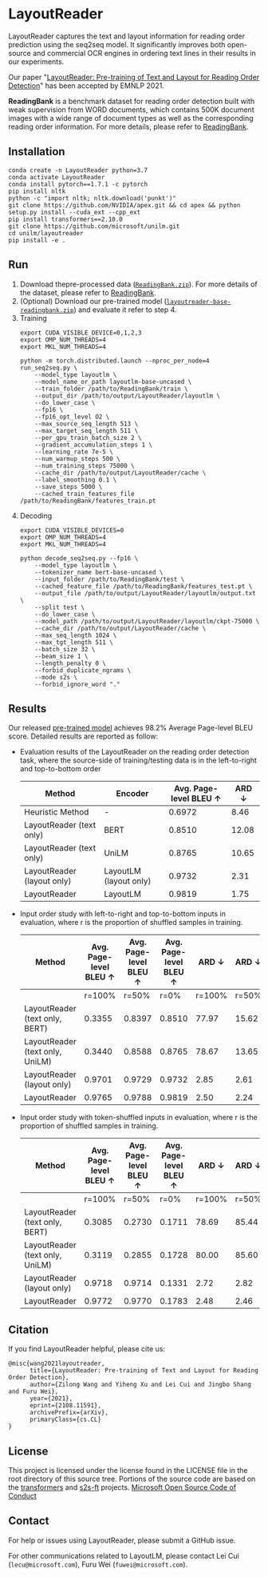 # LayoutReader

LayoutReader captures the text and layout information for reading order prediction using the seq2seq model. It significantly improves both open-source and commercial OCR engines in ordering text lines in their results in our experiments.


Our paper "[LayoutReader: Pre-training of Text and Layout for Reading Order Detection](https://arxiv.org/pdf/2108.11591.pdf)" has been accepted by EMNLP 2021.

**ReadingBank** is a benchmark dataset for reading order detection built with weak supervision from WORD documents, which contains 500K document images with a wide range of document types as well as the corresponding reading order information. For more details, please refer to [ReadingBank](https://aka.ms/readingbank).

## Installation
~~~
conda create -n LayoutReader python=3.7
conda activate LayoutReader
conda install pytorch==1.7.1 -c pytorch
pip install nltk
python -c "import nltk; nltk.download('punkt')"
git clone https://github.com/NVIDIA/apex.git && cd apex && python setup.py install --cuda_ext --cpp_ext
pip install transformers==2.10.0
git clone https://github.com/microsoft/unilm.git
cd unilm/layoutreader
pip install -e .
~~~

## Run
1. Download thepre-processed data ([`ReadingBank.zip`](https://mail2sysueducn-my.sharepoint.com/:u:/g/personal/huangyp28_mail2_sysu_edu_cn/Efh3ZWjsA-xFrH2FSjyhSVoBMak6ypmbABWmJEmPwtKhhw?e=tbthMD)). For more details of the dataset, please refer to [ReadingBank](https://aka.ms/readingbank).
2. (Optional) Download our pre-trained model ([`layoutreader-base-readingbank.zip`](https://mail2sysueducn-my.sharepoint.com/:u:/g/personal/huangyp28_mail2_sysu_edu_cn/ET9XynvgSZFLhPy7p30zbtoBs-T_Yxj6gl_k-b2-N53ChQ?e=gKafBy)) and evaluate it refer to step 4.
3. Training
    ~~~
    export CUDA_VISIBLE_DEVICE=0,1,2,3
    export OMP_NUM_THREADS=4
    export MKL_NUM_THREADS=4
    
    python -m torch.distributed.launch --nproc_per_node=4 run_seq2seq.py \
        --model_type layoutlm \
        --model_name_or_path layoutlm-base-uncased \
        --train_folder /path/to/ReadingBank/train \
        --output_dir /path/to/output/LayoutReader/layoutlm \
        --do_lower_case \
        --fp16 \
        --fp16_opt_level O2 \
        --max_source_seq_length 513 \
        --max_target_seq_length 511 \
        --per_gpu_train_batch_size 2 \
        --gradient_accumulation_steps 1 \
        --learning_rate 7e-5 \
        --num_warmup_steps 500 \
        --num_training_steps 75000 \
        --cache_dir /path/to/output/LayoutReader/cache \
        --label_smoothing 0.1 \
        --save_steps 5000 \
        --cached_train_features_file /path/to/ReadingBank/features_train.pt
    ~~~
4. Decoding
    ~~~
    export CUDA_VISIBLE_DEVICES=0
    export OMP_NUM_THREADS=4
    export MKL_NUM_THREADS=4
    
    python decode_seq2seq.py --fp16 \
        --model_type layoutlm \
        --tokenizer_name bert-base-uncased \
        --input_folder /path/to/ReadingBank/test \
        --cached_feature_file /path/to/ReadingBank/features_test.pt \
        --output_file /path/to/output/LayoutReader/layoutlm/output.txt \
        --split test \
        --do_lower_case \
        --model_path /path/to/output/LayoutReader/layoutlm/ckpt-75000 \
        --cache_dir /path/to/output/LayoutReader/cache \
        --max_seq_length 1024 \
        --max_tgt_length 511 \
        --batch_size 32 \
        --beam_size 1 \
        --length_penalty 0 \
        --forbid_duplicate_ngrams \
        --mode s2s \
        --forbid_ignore_word "."
    ~~~

## Results
Our released [pre-trained model](https://mail2sysueducn-my.sharepoint.com/:u:/g/personal/huangyp28_mail2_sysu_edu_cn/ET9XynvgSZFLhPy7p30zbtoBs-T_Yxj6gl_k-b2-N53ChQ?e=gKafBy) achieves 98.2% Average Page-level BLEU score. Detailed results are reported as follow:

* Evaluation results of the LayoutReader on the reading order detection task, where the source-side of training/testing data is in the left-to-right and top-to-bottom order

  | Method                     | Encoder                | Avg. Page-level BLEU ↑ | ARD ↓ |
  | -------------------------- | ---------------------- | ---------------------- | ----- |
  | Heuristic Method           | -                      | 0.6972                 | 8.46  |
  | LayoutReader (text only)   | BERT                   | 0.8510                 | 12.08 |
  | LayoutReader (text only)   | UniLM                  | 0.8765                 | 10.65 |
  | LayoutReader (layout only) | LayoutLM (layout only) | 0.9732                 | 2.31  |
  | LayoutReader               | LayoutLM               | 0.9819                 | 1.75  |

* Input order study with left-to-right and top-to-bottom inputs in evaluation, where r is the proportion of
shuffled samples in training.

  | Method                          | Avg. Page-level BLEU ↑ | Avg. Page-level BLEU ↑ | Avg. Page-level BLEU ↑ | ARD ↓  | ARD ↓ | ARD ↓ |
  |---------------------------------|------------------------|------------------------|------------------------|--------|-------|-------|
  |                                 | r=100%                 | r=50%                  | r=0%                   | r=100% | r=50% | r=0%  |
  | LayoutReader (text only, BERT)  | 0.3355                 | 0.8397                 | 0.8510                 | 77.97  | 15.62 | 12.08 |
  | LayoutReader (text only, UniLM) | 0.3440                 | 0.8588                 | 0.8765                 | 78.67  | 13.65 | 10.65 |
  | LayoutReader (layout only)      | 0.9701                 | 0.9729                 | 0.9732                 | 2.85   | 2.61  | 2.31  |
  | LayoutReader                    | 0.9765                 | 0.9788                 | 0.9819                 | 2.50   | 2.24  | 1.75  |

* Input order study with token-shuffled inputs in evaluation, where r is the proportion of shuffled samples in training.

  | Method                          | Avg. Page-level BLEU ↑ | Avg. Page-level BLEU ↑ | Avg. Page-level BLEU ↑ | ARD ↓  | ARD ↓ | ARD ↓  |
  |---------------------------------|------------------------|------------------------|------------------------|--------|-------|--------|
  |                                 | r=100%                 | r=50%                  | r=0%                   | r=100% | r=50% | r=0%   |
  | LayoutReader (text only, BERT)  | 0.3085                 | 0.2730                 | 0.1711                 | 78.69  | 85.44 | 67.96  |
  | LayoutReader (text only, UniLM) | 0.3119                 | 0.2855                 | 0.1728                 | 80.00  | 85.60 | 71.13  |
  | LayoutReader (layout only)      | 0.9718                 | 0.9714                 | 0.1331                 | 2.72   | 2.82  | 105.40 |
  | LayoutReader                    | 0.9772                 | 0.9770                 | 0.1783                 | 2.48   | 2.46  | 72.94  |

## Citation

If you find LayoutReader helpful, please cite us:
```
@misc{wang2021layoutreader,
      title={LayoutReader: Pre-training of Text and Layout for Reading Order Detection}, 
      author={Zilong Wang and Yiheng Xu and Lei Cui and Jingbo Shang and Furu Wei},
      year={2021},
      eprint={2108.11591},
      archivePrefix={arXiv},
      primaryClass={cs.CL}
}
```


## License

This project is licensed under the license found in the LICENSE file in the root directory of this source tree.
Portions of the source code are based on the [transformers](https://github.com/huggingface/transformers) and [s2s-ft](../s2s-ft) projects.
[Microsoft Open Source Code of Conduct](https://opensource.microsoft.com/codeofconduct)

## Contact

For help or issues using LayoutReader, please submit a GitHub issue.

For other communications related to LayoutLM, please contact Lei Cui (`lecu@microsoft.com`), Furu Wei (`fuwei@microsoft.com`).

